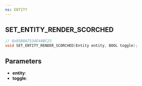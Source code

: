 ```yaml
---
ns: ENTITY
---
```

## SET_ENTITY_RENDER_SCORCHED

```c
// 0x85B8A7534E44BC23
void SET_ENTITY_RENDER_SCORCHED(Entity entity, BOOL toggle);
```

## Parameters
* **entity**:
* **toggle**:
